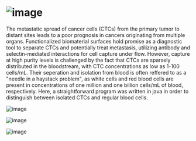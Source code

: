 # ![image](https://user-images.githubusercontent.com/96276293/166393102-7ed57ecf-0bdd-438f-a9f9-67a8b596c715.png)

The metastatic spread of cancer cells (CTCs) from the primary tumor to distant sites leads to a poor prognosis in cancers originating from multiple organs. Functionalized biomaterial surfaces hold promise as a diagnostic tool to separate CTCs and potentially treat metastasis, utilizing antibody and selectin-mediated interactions for cell capture under flow. However, capture at high purity levels is challenged by the fact that CTCs are sparsely distributed in the bloodstream, with CTC concentrations as low as 1-100 cells/mL. Their seperation and isolation from blood is often reffered to as a "needle in a haystack problem", as white cells and red blood cells are present in concentrations of one million and one billion cells/mL of blood, respectively. Here, a straightforward program was written in java in order to distinguish between isolated CTCs and regular blood cells.



![image](https://user-images.githubusercontent.com/96276293/166395556-e6ab99d3-c8de-4ed8-9a25-ef5fe9a08a73.png)

![image](https://user-images.githubusercontent.com/96276293/166473389-9f646b43-3104-4adf-b1d4-b87ea4557737.png)

![image](https://user-images.githubusercontent.com/96276293/166473636-8de3fd0d-17c8-42f0-b8f5-1c5370043b32.png)







